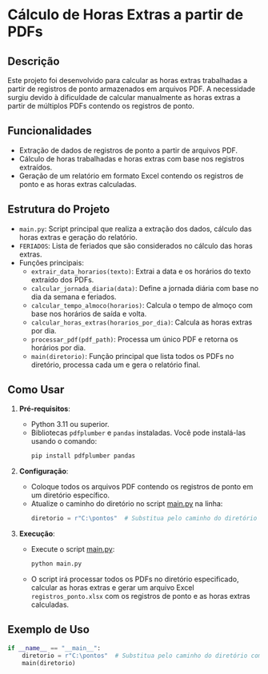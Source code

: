 # Cálculo de Horas Extras a partir de PDFs

## Descrição

Este projeto foi desenvolvido para calcular as horas extras trabalhadas a partir de registros de ponto armazenados em arquivos PDF. A necessidade surgiu devido à dificuldade de calcular manualmente as horas extras a partir de múltiplos PDFs contendo os registros de ponto.

## Funcionalidades

- Extração de dados de registros de ponto a partir de arquivos PDF.
- Cálculo de horas trabalhadas e horas extras com base nos registros extraídos.
- Geração de um relatório em formato Excel contendo os registros de ponto e as horas extras calculadas.

## Estrutura do Projeto

- `main.py`: Script principal que realiza a extração dos dados, cálculo das horas extras e geração do relatório.
- `FERIADOS`: Lista de feriados que são considerados no cálculo das horas extras.
- Funções principais:
  - `extrair_data_horarios(texto)`: Extrai a data e os horários do texto extraído dos PDFs.
  - `calcular_jornada_diaria(data)`: Define a jornada diária com base no dia da semana e feriados.
  - `calcular_tempo_almoco(horarios)`: Calcula o tempo de almoço com base nos horários de saída e volta.
  - `calcular_horas_extras(horarios_por_dia)`: Calcula as horas extras por dia.
  - `processar_pdf(pdf_path)`: Processa um único PDF e retorna os horários por dia.
  - `main(diretorio)`: Função principal que lista todos os PDFs no diretório, processa cada um e gera o relatório final.

## Como Usar

1. **Pré-requisitos**:
   - Python 3.11 ou superior.
   - Bibliotecas `pdfplumber` e `pandas` instaladas. Você pode instalá-las usando o comando:
     ```bash
     pip install pdfplumber pandas
     ```

2. **Configuração**:
   - Coloque todos os arquivos PDF contendo os registros de ponto em um diretório específico.
   - Atualize o caminho do diretório no script [main.py](http://_vscodecontentref_/0) na linha:
     ```python
     diretorio = r"C:\pontos"  # Substitua pelo caminho do diretório com os PDFs
     ```

3. **Execução**:
   - Execute o script [main.py](http://_vscodecontentref_/1):
     ```bash
     python main.py
     ```
   - O script irá processar todos os PDFs no diretório especificado, calcular as horas extras e gerar um arquivo Excel `registros_ponto.xlsx` com os registros de ponto e as horas extras calculadas.

## Exemplo de Uso

```python
if __name__ == "__main__":
    diretorio = r"C:\pontos"  # Substitua pelo caminho do diretório com os PDFs
    main(diretorio)